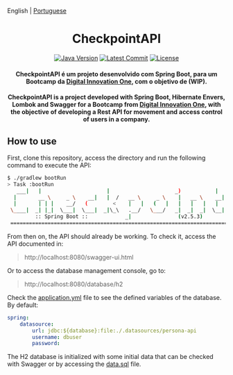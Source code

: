 English | [Portuguese](README.pt-br.md)

<h1 align="center">CheckpointAPI</h1>

<div align="center">

[![Java Version][java-src]][java-href]
[![Latest Commit][commit-src]][commit-href]
[![License][license-src]][license-href]

#### CheckpointAPI é um projeto desenvolvido com Spring Boot, para um Bootcamp da [Digital Innovation One](https://digitalinnovation.one/), com o objetivo de (WIP).

#### CheckpointAPI is a project developed with Spring Boot, Hibernate Envers, Lombok and Swagger for a Bootcamp from [Digital Innovation One](https://digitalinnovation.one/), with the objective of developing a Rest API for movement and access control of users in a company.

</div>

## How to use

First, clone this repository, access the directory and run the following command to execute the API:

```bash
$ ./gradlew bootRun
> Task :bootRun
   ___|   |                     |                     _)           |        \       _ \   _ _| |\ _ _
  |       __ \     _ \    __|   |  /   __ \     _ \    |   __ \    __|     _ \     |   |    |  | | \ \
  |       | | |    __/   (        <    |   |   (   |   |   |   |   |      ___ \    ___/     |   \ \ \ \
 \____|  _| |_|  \___|  \___|  _|\_\   .__/   \___/   _|  _|  _|  \__|  _/    _\  _|      ___|   ) ) ) )
         :: Spring Boot ::            _|               (v2.5.3)                                 / / / /
 ==============================================================================================/_/_/_/
```

From then on, the API should already be working. To check it, access the API documented in:

> http://localhost:8080/swagger-ui.html

Or to access the database management console, go to:

> http://localhost:8080/database/h2

Check the [application.yml](src/main/resources/application.yml) file to see the defined variables of the database. By default:

```yml
spring:
    datasource:
        url: jdbc:${database}:file:./.datasources/persona-api
        username: dbuser
        password:
```

The H2 database is initialized with some initial data that can be checked with Swagger or by accessing the [data.sql](src/main/resources/db/h2/data.sql) file.

[java-src]: https://img.shields.io/badge/java-11-orange
[java-href]: https://github.com/adoptium/temurin11-binaries/releases/download/jdk-11.0.12+7/OpenJDK11U-jdk_x64_windows_hotspot_11.0.12_7.msi
[commit-src]: https://img.shields.io/github/last-commit/dio-projects/checkpoint-api
[commit-href]: https://github.com/dio-projects/checkpoint-api
[license-src]: https://img.shields.io/github/license/dio-projects/checkpoint-api
[license-href]: LICENSE